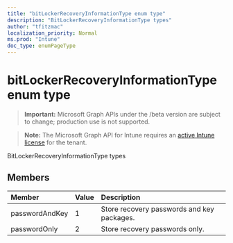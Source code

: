 ```yaml
---
title: "bitLockerRecoveryInformationType enum type"
description: "BitLockerRecoveryInformationType types"
author: "tfitzmac"
localization_priority: Normal
ms.prod: "Intune"
doc_type: enumPageType
---
```


# bitLockerRecoveryInformationType enum type

> **Important:** Microsoft Graph APIs under the /beta version are subject to change; production use is not supported.

> **Note:** The Microsoft Graph API for Intune requires an [active Intune license](https://go.microsoft.com/fwlink/?linkid=839381) for the tenant.

BitLockerRecoveryInformationType types

## Members
|Member|Value|Description|
|:---|:---|:---|
|passwordAndKey|1|Store recovery passwords and key packages.|
|passwordOnly|2|Store recovery passwords only.|




